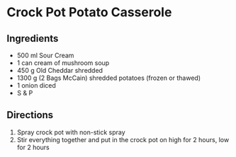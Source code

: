 # Crock Pot Potato Casserole

## Ingredients
* 500 ml Sour Cream
* 1 can cream of mushroom soup
* 450 g Old Cheddar shredded
* 1300 g (2 Bags McCain) shredded potatoes (frozen or thawed)
* 1 onion diced
* S & P

## Directions
1. Spray crock pot with non-stick spray
2. Stir everything together and put in the crock pot on high for 2 hours, low for 2 hours
